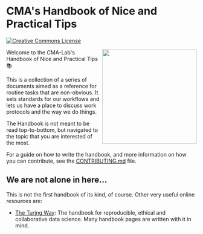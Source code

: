 # CMA's Handbook of Nice and Practical Tips
<a rel="license" href="http://creativecommons.org/licenses/by/4.0/"><img alt="Creative Commons License" style="border-width:0" src="https://i.creativecommons.org/l/by/4.0/88x31.png" /></a>

<img align="right" src="https://media1.giphy.com/media/xT77Y1T0zY1gR5qe5O/giphy.gif?cid=ecf05e47lfank70znj33ryx22ecv8dsshwjgazs3io99dw83&ep=v1_gifs_search&rid=giphy.gif&ct=g" width=250>

Welcome to the CMA-Lab's Handbook of Nice and Practical Tips 📚

This is a collection of a series of documents aimed as a reference for routine tasks that are non-obvious. It sets standards for our workflows and lets us have a place to discuss work protocols and the way we do things.

The Handbook is not meant to be read top-to-bottom, but navigated to the topic that you are interested of the most.

For a guide on how to write the handbook, and more information on how you can contribute, see the [CONTRIBUTING.md](CONTRIBUTING.md) file.

## We are not alone in here...

This is not the first handbook of its kind, of course. Other very useful online resources are:
- [The Turing Way](https://the-turing-way.netlify.app/index.html): The handbook for reproducible, ethical and collaborative data science. Many handbook pages are written with it in mind.
